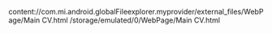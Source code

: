 content://com.mi.android.globalFileexplorer.myprovider/external_files/WebPage/Main CV.html
/storage/emulated/0/WebPage/Main CV.html
